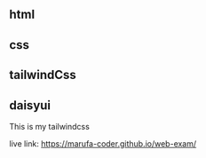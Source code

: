 ## html

## css

## tailwindCss

## daisyui

This is my tailwindcss


live link: https://marufa-coder.github.io/web-exam/